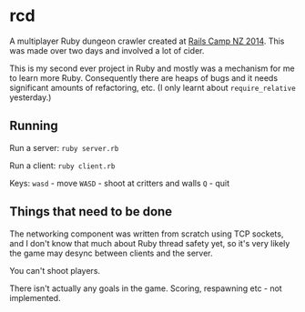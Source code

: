 rcd
===

A multiplayer Ruby dungeon crawler created at [Rails Camp NZ 2014](http://camp.ruby.org.nz/). This was made over two days and involved a lot of cider.

This is my second ever project in Ruby and mostly was a mechanism for me to learn more Ruby. 
Consequently there are heaps of bugs and it needs significant amounts of refactoring, etc.
(I only learnt about `require_relative` yesterday.)

Running
-------

Run a server: `ruby server.rb`

Run a client: `ruby client.rb`

Keys:
`wasd` - move
`WASD` - shoot at critters and walls
`Q` - quit

Things that need to be done
---------------------------

The networking component was written from scratch using TCP sockets, and I don't know that much about Ruby
thread safety yet, so it's very likely the game may desync between clients and the server.

You can't shoot players.

There isn't actually any goals in the game. Scoring, respawning etc - not implemented.

